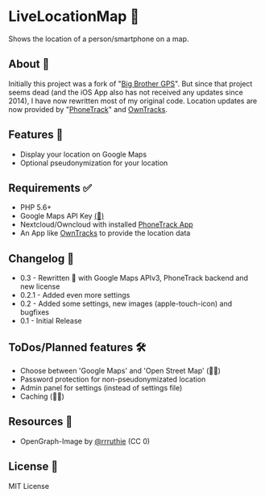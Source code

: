 # LiveLocationMap 📍
Shows the location of a person/smartphone on a map.

## About 🐝
Initially this project was a fork of "[Big Brother GPS](http://bk.gnarf.org/creativity/bigbrothergps/)".
But since that project seems dead (and the iOS App also has not received any updates since 2014), I have now rewritten most of my original code.
Location updates are now provided by "[PhoneTrack](https://gitlab.com/eneiluj/phonetrack-oc)" and [OwnTracks](http://owntracks.org).

## Features 📖
* Display your location on Google Maps
* Optional pseudonymization for your location

## Requirements ✅
* PHP 5.6+
* Google Maps API Key [(🔑)](https://developers.google.com/maps/documentation/javascript/get-api-key)
* Nextcloud/Owncloud with installed [PhoneTrack App](https://gitlab.com/eneiluj/phonetrack-oc)
* An App like [OwnTracks](http://owntracks.org) to provide the location data

## Changelog 📝
* 0.3 - Rewritten 🎉 with Google Maps APIv3, PhoneTrack backend and new license
* 0.2.1 - Added even more settings
* 0.2 - Added some settings, new images (apple-touch-icon) and bugfixes
* 0.1 - Initial Release

## ToDos/Planned features 🛠
* Choose between 'Google Maps' and 'Open Street Map' (🤷‍♂️)
* Password protection for non-pseudonymizated location
* Admin panel for settings (instead of settings file)
* Caching (🤷‍♂️)

## Resources 💖
* OpenGraph-Image by [@rrruthie](https://unsplash.com/photos/a6mfMjCFkII) (CC 0)

## License 📜
MIT License

